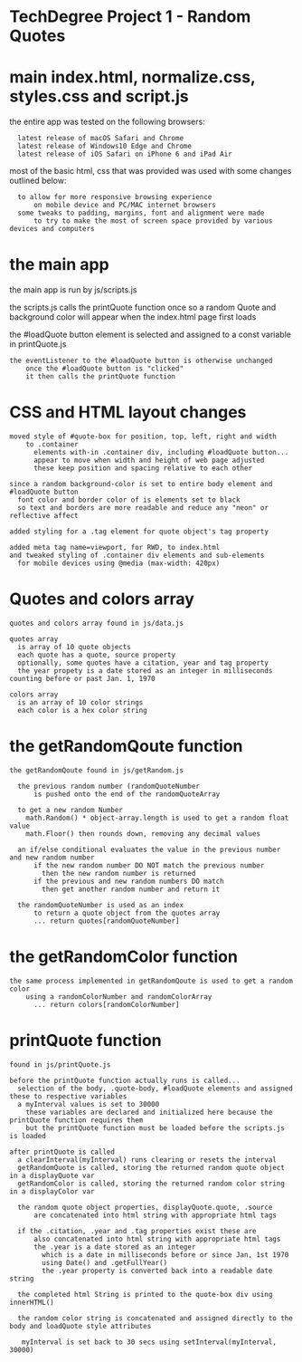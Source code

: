 # TechDegree Project 1  - Random Quotes

# main index.html, normalize.css, styles.css and script.js

  the entire app was tested on the following browsers:

      latest release of macOS Safari and Chrome
      latest release of Windows10 Edge and Chrome
      latest release of iOS Safari on iPhone 6 and iPad Air

  most of the basic html, css that was provided was used with some changes outlined below:

      to allow for more responsive browsing experience
          on mobile device and PC/MAC internet browsers
      some tweaks to padding, margins, font and alignment were made
          to try to make the most of screen space provided by various devices and computers

# the main app

  the main app is run by js/scripts.js

  the scripts.js calls the printQuote function once
        so a random Quote and background color will appear when the index.html page first loads

  the #loadQuote button element is selected and assigned to a const variable in printQuote.js

    the eventListener to the #loadQuote button is otherwise unchanged
        once the #loadQuote button is "clicked"
        it then calls the printQuote function

# CSS and HTML layout changes

    moved style of #quote-box for position, top, left, right and width
        to .container
          elements with-in .container div, including #loadQuote button...
          appear to move when width and height of web page adjusted
          these keep position and spacing relative to each other

    since a random background-color is set to entire body element and #loadQuote button
      font color and border color of is elements set to black
      so text and borders are more readable and reduce any "neon" or reflective affect

    added styling for a .tag element for quote object's tag property

    added meta tag name=viewport, for RWD, to index.html
    and tweaked styling of .container div elements and sub-elements
      for mobile devices using @media (max-width: 420px)

# Quotes and colors array

    quotes and colors array found in js/data.js

    quotes array
      is array of 10 quote objects
      each quote has a quote, source property
      optionally, some quotes have a citation, year and tag property
      the year propety is a date stored as an integer in milliseconds counting before or past Jan. 1, 1970

    colors array
      is an array of 10 color strings
      each color is a hex color string

# the getRandomQoute function

    the getRandomQoute found in js/getRandom.js

      the previous random number (randomQuoteNumber
          is pushed onto the end of the randomQuoteArray

      to get a new random Number
        math.Random() * object-array.length is used to get a random float value
        math.Floor() then rounds down, removing any decimal values

      an if/else conditional evaluates the value in the previous number and new random number
          if the new random number DO NOT match the previous number
            then the new random number is returned
          if the previous and new random numbers DO match
            then get another random number and return it

      the randomQuoteNumber is used as an index
          to return a quote object from the quotes array
          ... return quotes[randomQuoteNumber]

# the getRandomColor function

    the same process implemented in getRandomQoute is used to get a random color
        using a randomColorNumber and randomColorArray
          ... return colors[randomColorNumber]


# printQuote function

    found in js/printQuote.js

    before the printQuote function actually runs is called...
      selection of the body, .quote-body, #loadQuote elements and assigned these to respective variables
      a myInterval values is set to 30000
        these variables are declared and initialized here because the printQuote function requires them
        but the printQuote function must be loaded before the scripts.js is loaded

    after printQuote is called
      a clearInterval(myInterval) runs clearing or resets the interval
      getRandomQuote is called, storing the returned random quote object in a displayQuote var
      getRandomColor is called, storing the returned random color string in a displayColor var

      the random quote object properties, displayQuote.quote, .source
          are concatenated into html string with appropriate html tags

      if the .citation, .year and .tag properties exist these are
          also concatenated into html string with appropriate html tags
          the .year is a date stored as an integer
            which is a date in milliseconds before or since Jan, 1st 1970
            using Date() and .getFullYear()
            the .year property is converted back into a readable date string

      the completed html String is printed to the quote-box div using innerHTML()

      the random color string is concatenated and assigned directly to the body and loadQuote style attributes

       myInterval is set back to 30 secs using setInterval(myInterval, 30000)
